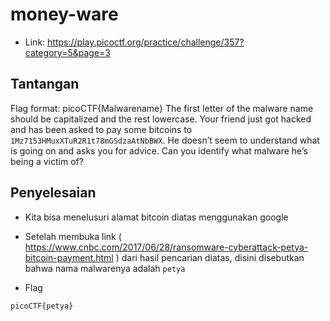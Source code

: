 # money-ware
- Link: https://play.picoctf.org/practice/challenge/357?category=5&page=3

## Tantangan
Flag format: picoCTF{Malwarename}
The first letter of the malware name should be capitalized and the rest lowercase.
Your friend just got hacked and has been asked to pay some bitcoins to `1Mz7153HMuxXTuR2R1t78mGSdzaAtNbBWX`. He doesn’t seem to understand what is going on and asks you for advice. Can you identify what malware he’s being a victim of?

## Penyelesaian
- Kita bisa menelusuri alamat bitcoin diatas menggunakan google

- Setelah membuka link ( https://www.cnbc.com/2017/06/28/ransomware-cyberattack-petya-bitcoin-payment.html ) dari hasil pencarian diatas, disini disebutkan bahwa nama malwarenya adalah `petya`


- Flag
```sh
picoCTF{petya}
```
